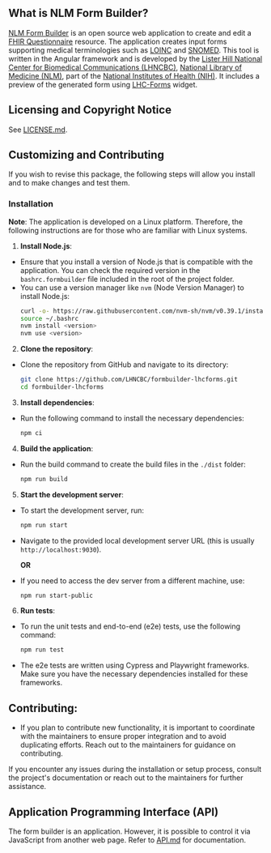 ## What is NLM Form Builder?
[NLM Form Builder](https://formbuilder.nlm.nih.gov) is an open source web application to create and edit a
[FHIR Questionnaire](https://hl7.org/fhir/questionnaire.html) resource. The application
creates input forms supporting medical terminologies such as
[LOINC](https://loinc.org) and [SNOMED](https://www.snomed.org). This tool is
written in the Angular framework and is developed by the [Lister Hill National Center
for Biomedical Communications (LHNCBC)](https://lhbcbc.nlm.nih.gov), [National
Library of Medicine (NLM)](https://www.nlm.nih.gov), part of the [National
Institutes of Health (NIH)](https://www.nih.gov). It includes a preview of the
generated form using [LHC-Forms](https://lhncbc.github.io/lforms/)
widget.

## Licensing and Copyright Notice
See [LICENSE.md](LICENSE.md).

## Customizing and Contributing
If you wish to revise this package, the following steps will allow you install
and to make changes and test them.

### Installation

**Note**: The application is developed on a Linux platform. Therefore, the following
instructions are for those who are familiar with Linux systems.

1. **Install Node.js**:
  - Ensure that you install a version of Node.js that is compatible with the application. You can check the required version in the `bashrc.formbuilder` file included in the root of the project folder.
  - You can use a version manager like `nvm` (Node Version Manager) to install Node.js:
    ```bash
    curl -o- https://raw.githubusercontent.com/nvm-sh/nvm/v0.39.1/install.sh | bash
    source ~/.bashrc
    nvm install <version>
    nvm use <version>
    ```

2. **Clone the repository**:
  - Clone the repository from GitHub and navigate to its directory:
    ```bash
    git clone https://github.com/LHNCBC/formbuilder-lhcforms.git
    cd formbuilder-lhcforms
    ```

3. **Install dependencies**:
  - Run the following command to install the necessary dependencies:
    ```bash
    npm ci
    ```

4. **Build the application**:
  - Run the build command to create the build files in the `./dist` folder:
    ```bash
    npm run build
    ```

5. **Start the development server**:
  - To start the development server, run:
    ```bash
    npm run start
    ```
  - Navigate to the provided local development server URL (this is usually `http://localhost:9030`).

    **OR**

  - If you need to access the dev server from a different machine, use:
    ```bash
    npm run start-public
    ```

6. **Run tests**:
  - To run the unit tests and end-to-end (e2e) tests, use the following command:
    ```bash
    npm run test
    ```
  - The e2e tests are written using Cypress and Playwright frameworks. Make sure you have the necessary dependencies installed for these frameworks.

## **Contributing**:
  - If you plan to contribute new functionality, it is important to coordinate with the maintainers to ensure proper integration and to avoid duplicating efforts. Reach out to the maintainers for guidance on contributing.

If you encounter any issues during the installation or setup process, consult the project's documentation or reach out to the maintainers for further assistance.
## Application Programming Interface (API)
The form builder is an application. However, it is possible to control it via
JavaScript from another web page. Refer to [API.md](API.md)
for documentation.
        

        
